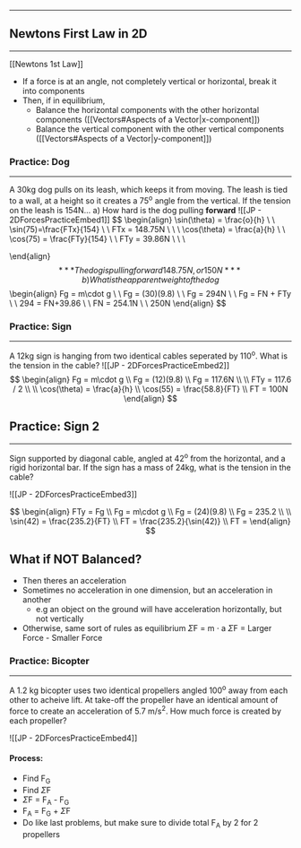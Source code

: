 ___
## Newtons First Law in 2D
---
[[Newtons 1st Law]]

- If a force is at an angle, not completely vertical or horizontal, break it into components
- Then, if in equilibrium,
	- Balance the horizontal components with the other horizontal components ([[Vectors#Aspects of a Vector|x-component]])
	- Balance the vertical component with the other vertical components ([[Vectors#Aspects of a Vector|y-component]])
### Practice: Dog
---
A 30kg dog pulls on its leash, which keeps it from moving. The leash is tied to a wall, at a height so it creates a 75<sup>o</sup> angle from the vertical. If the tension on the leash is 154N...
	a) How hard is the dog pulling **forward**
	![[JP - 2DForcesPracticeEmbed1]]
$$
\begin{align}
\sin(\theta) = \frac{o}{h} \\ \\
\sin(75)=\frac{FTx}{154} \\ \\
FTx = 148.75N \\ \\
 \\
\cos(\theta) = \frac{a}{h} \\ \\
\cos(75) = \frac{FTy}{154} \\ \\
FTy = 39.86N \\ \\
 \\

\end{align}
$$
		***The dog is pulling forward 148.75N, or 150N***
	b) What is the apparent weight of the dog
$$
\begin{align}
Fg = m\cdot g \\ \\
Fg = (30)(9.8) \\ \\
Fg = 294N \\ \\
Fg = FN + FTy \\ \\
294 = FN+39.86 \\ \\
FN = 254.1N \\ \\
250N
\end{align}
$$
### Practice: Sign
---
A 12kg sign is hanging from two identical cables seperated by 110<sup>o</sup>. What is the tension in the cable?
![[JP - 2DForcesPracticeEmbed2]]
$$
\begin{align}
Fg = m\cdot g \\
Fg = (12)(9.8) \\
Fg = 117.6N \\
 \\
FTy = 117.6 / 2 \\
 \\
\cos(\theta) = \frac{a}{h} \\
\cos(55) = \frac{58.8}{FT} \\ 
FT = 100N
\end{align}
$$

## Practice: Sign 2
---
Sign supported by diagonal cable, angled at 42<sup>o</sup> from the horizontal, and a rigid horizontal bar. If the sign has a mass of 24kg, what is the tension in the cable?

![[JP - 2DForcesPracticeEmbed3]]

$$
\begin{align}
FTy = Fg \\
Fg = m\cdot g \\
Fg = (24)(9.8) \\
Fg = 235.2 \\
 \\
\sin(42) = \frac{235.2}{FT} \\
FT = \frac{235.2}{\sin(42)} \\
FT = 
\end{align}
$$

## What if NOT Balanced?
- Then theres an acceleration
- Sometimes no acceleration in one dimension, but an acceleration in another
	- e.g an object on the ground will have acceleration horizontally, but not vertically
- Otherwise, same sort of rules as equilibrium
	$\Sigma$F = m $\cdot$ a
	$\Sigma$F = Larger Force - Smaller Force

### Practice: Bicopter
---
A 1.2 kg bicopter uses two identical propellers angled 100<sup>o</sup> away from each other to acheive lift. At take-off the propeller have an identical amount of force to create an acceleration of 5.7 m/s<sup>2</sup>. How much force is created by each propeller?

![[JP - 2DForcesPracticeEmbed4]]
#### Process: 
- Find F<sub>G</sub>
- Find $\Sigma$F
- $\Sigma$F = F<sub>A</sub> - F<sub>G</sub>
- F<sub>A</sub> = F<sub>G</sub> + $\Sigma$F
- Do like last problems, but make sure to divide total F<sub>A</sub> by 2 for 2 propellers